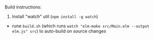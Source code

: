 Build instructions:

1. Install "watch" util (`npm install -g watch`)
* rune `build.sh` (which runs `watch "elm-make src/Main.elm --output elm.js" src`) to auto-build on source changes
